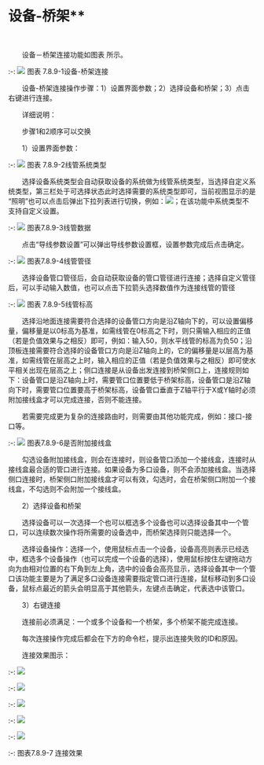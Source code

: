 # 设备\-桥架**
<br/>

&emsp;&emsp;设备－桥架连接功能如图表 所示。


:-: ![](images/491.png)
图表 7.8.9-1设备\-桥架连接

&emsp;&emsp;设备\-桥架连接操作步骤：1）设置界面参数；2）选择设备和桥架；3）点击右键进行连接。

&emsp;&emsp;详细说明：

&emsp;&emsp;步骤1和2顺序可以交换

&emsp;&emsp;1）设置界面参数：

:-: ![](images/492.png)
图表 7.8.9-2线管系统类型

&emsp;&emsp;选择设备系统类型会自动获取设备的系统做为线管系统类型，当选择自定义系统类型，第三栏处于可选择状态此时选择需要的系统类型即可，当前视图显示的是  “照明”也可以点击后弹出下拉列表进行切换，例如：![](images/screenshot_1621232135651.png)；在该功能中系统类型不支持自定义设置。

:-: ![](images/493.png)
图表7.8.9-3线管数据

&emsp;&emsp;点击“导线参数设置”可以弹出导线参数设置框，设置参数完成后点击确定。


:-: ![](images/494.png)
图表7.8.9-4线管管径

&emsp;&emsp;选择设备管口管径后，会自动获取设备的管口管径进行连接；选择自定义管径后，可以手动输入数值，也可以点击下拉箭头选择数值作为连接线管的管径


:-: ![](images/495.png)
图表 7.8.9-5线管标高

&emsp;&emsp;选择沿地面连接需要符合选择的设备管口方向是沿Z轴向下的，可以设置偏移量，偏移量是以0标高为基准，如需线管在0标高之下时，则只需输入相应的正值（若是负值效果与之相反）即可，例如：输入50，则水平线管的标高为负50；沿顶板连接需要符合选择的设备管口方向是沿Z轴向上的，它的偏移量是以层高为基准，如需线管在层高之上时，输入相应的正值（若是负值效果与之相反）即可使水平相关出现在层高之上；侧口连接是从设备出发连接到桥架侧口上，连接规则如下：设备管口是沿Z轴向上时，需要管口位置要低于桥架标高，设备管口是沿Z轴向下时，需要管口位置要高于桥架标高，设备管口垂直于Z轴平行于X或Y轴时必须附加接线盒才可以完成连接，否则不能连接。

&emsp;&emsp;若需要完成更为复杂的连接路由时，则需要由其他功能完成，例如：接口\-接口等。


:-: ![](images/496.png)
图表7.8.9-6是否附加接线盒

&emsp;&emsp;勾选设备附加接线盒，则会在连接时，则设备管口添加一个接线盒，连接时从接线盒最合适的管口进行连接。如果设备为多口设备，则不会添加接线盒。当选择侧口连接时，桥架侧口附加接线盒才可以有效，勾选时，会在桥架侧口附加一个接线盒，不勾选则不会附加一个接线盒。

&emsp;&emsp;2）选择设备和桥架

&emsp;&emsp;选择设备可以一次选择一个也可以框选多个设备也可以选择设备其中一个管口，可以连续数次操作将所需要的设备选中，而桥架选择则只能选择一个。

&emsp;&emsp;选择设备操作：选择一个，使用鼠标点击一个设备，设备高亮则表示已经选中，框选多个设备操作（也可以完成一个设备的选择），使用鼠标按住左键拖动方向为由相对位置的右下角到左上角，选中的设备会高亮显示，选择设备其中一个管口该功能主要是为了满足多口设备连接需要指定管口进行连接，鼠标移动到多口设备，鼠标点最近的箭头会明显高于其他箭头，左键点击确定，代表选中该管口。

&emsp;&emsp;3）右键连接

&emsp;&emsp;连接前必须满足：一个或多个设备和一个桥架，多个桥架不能完成连接。

&emsp;&emsp;每次连接操作完成后都会在下方的命令栏，提示出连接失败的ID和原因。

&emsp;&emsp;连接效果图示：

:-: ![](images/497.png)

:-: ![](images/498.png)

:-: ![](images/499.png)

:-: ![](images/500.png)

:-: ![](images/501.png)

:-: 图表7.8.9-7 连接效果